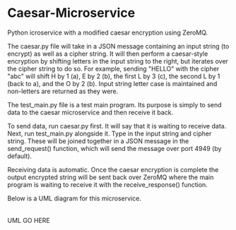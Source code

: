 # Caesar-Microservice
Python icroservice with a modified caesar encryption using ZeroMQ.

The caesar.py file will take in a JSON message containing an input string (to encrypt) as well as a cipher string. It will then perform a caesar-style encryption by shifting letters in the input string to the right, but iterates over the cipher string to do so. For example, sending "HELLO" with the cipher "abc" will shift H by 1 (a), E by 2 (b), the first L by 3 (c), the second L by 1 (back to a), and the O by 2 (b). Input string letter case is maintained and non-letters are returned as they were.

The test_main.py file is a test main program. Its purpose is simply to send data to the caesar microservice and then receive it back.

To send data, run caesar.py first. It will say that it is waiting to receive data. Next, run test_main.py alongside it. Type in the input string and cipher string. These will be joined together in a JSON message in the send_request() function, which will send the message over port 4949 (by default).

Receiving data is automatic. Once the caesar encryption is complete the output encrypted string will be sent back over ZeroMQ where the main program is waiting to receive it with the receive_response() function.

Below is a UML diagram for this microservice.

######
UML GO HERE
######

